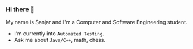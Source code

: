 ### Hi there 👋


My name is Sanjar and I'm a Computer and Software Engineering student. 

- I’m currently into `Automated Testing`.
- Ask me about `Java/C++`, math, chess.
